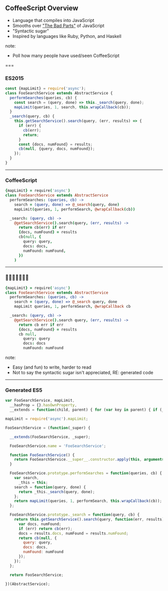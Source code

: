 ## CoffeeScript Overview

- Language that compiles into JavaScript
- Smooths over ["The Bad Parts"](https://arcturo.github.io/library/coffeescript/07_the_bad_parts.html) of JavaScript
- "Syntactic sugar"
- Inspired by languages like Ruby, Python, and Haskell

note:
- Poll how many people have used/seen CoffeeScript

===

### ES2015

```javascript
const {mapLimit} = require('async');
class FooSearchService extends AbstractService {
  performSearches(queries, cb) {
    const search = (query, done) => this._search(query, done);
    mapLimit(queries, 1, search, this.wrapCallback(cb));
  }
  _search(query, cb) {
    this.getSearchService().search(query, (err, results) => {
      if (err) {
        cb(err);
        return;
      }
      const {docs, numFound} = results;
      cb(null, {query, docs, numFound});
    });
  }
}
```

---

### CoffeeScript

```coffeescript
{mapLimit} = require('async')
class FooSearchService extends AbstractService
  performSearches: (queries, cb) ->
    search = (query, done) => @_search(query, done)
    mapLimit(queries, 1, performSearch, @wrapCallback(cb))

  _search: (query, cb) ->
    @getSearchService().search(query, (err, results) ->
      return cb(err) if err
      {docs, numFound} = results
      cb(null, {
        query: query,
        docs: docs,
        numFound: numFound,
      })
    )
```

---

<h3 class="horizontal-flip">🍭🍩🍪🍫🍬🌈🤢</h3>

```coffeescript
{mapLimit} = require('async')
class FooSearchService extends AbstractService
  performSearches: (queries, cb) ->
    search = (query, done) => @_search query, done
    mapLimit queries, 1, performSearch, @wrapCallback cb

  _search: (query, cb) ->
    @getSearchService().search query, (err, results) ->
      return cb err if err
      {docs, numFound} = results
      cb null,
        query: query
        docs: docs
        numFound: numFound
```

note:
- Easy (and fun) to write, harder to read
- Not to say the syntactic sugar isn't appreciated, RE: generated code

---

### Generated ES5

```javascript
var FooSearchService, mapLimit,
  __hasProp = {}.hasOwnProperty,
  __extends = function(child, parent) { for (var key in parent) { if (__hasProp.call(parent, key)) child[key] = parent[key]; } function ctor() { this.constructor = child; } ctor.prototype = parent.prototype; child.prototype = new ctor; child.__super__ = parent.prototype; return child; };

mapLimit = require('async').mapLimit;

FooSearchService = (function(_super) {

  __extends(FooSearchService, _super);

  FooSearchService.name = 'FooSearchService';

  function FooSearchService() {
    return FooSearchService.__super__.constructor.apply(this, arguments);
  }

  FooSearchService.prototype.performSearches = function(queries, cb) {
    var search,
      _this = this;
    search = function(query, done) {
      return _this._search(query, done);
    };
    return mapLimit(queries, 1, performSearch, this.wrapCallback(cb));
  };

  FooSearchService.prototype._search = function(query, cb) {
    return this.getSearchService().search(query, function(err, results) {
      var docs, numFound;
      if (err) return cb(err);
      docs = results.docs, numFound = results.numFound;
      return cb(null, {
        query: query,
        docs: docs,
        numFound: numFound
      });
    });
  };

  return FooSearchService;

})(AbstractService);
```
